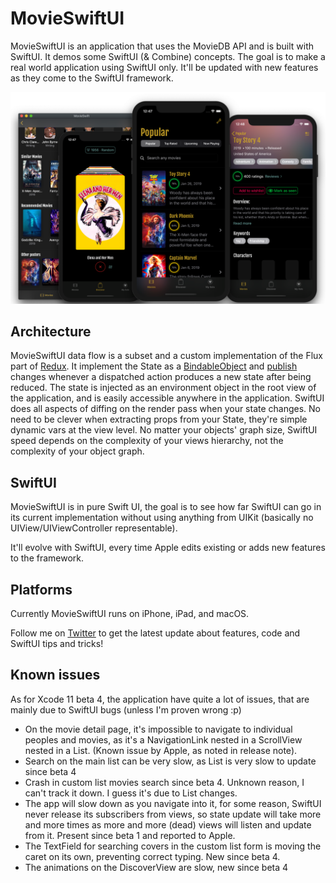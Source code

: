 # MovieSwiftUI

MovieSwiftUI is an application that uses the MovieDB API and is built with SwiftUI. 
It demos some SwiftUI (& Combine) concepts. The goal is to make a real world application using SwiftUI only. It'll be updated with new features as they come to the SwiftUI framework. 

![App Image](images/MovieSwiftUI_promo.png?)

## Architecture

MovieSwiftUI data flow is a subset and a custom implementation of the Flux part of [Redux](https://redux.js.org/). 
It implement the State as a [BindableObject](https://developer.apple.com/documentation/swiftui/bindableobject) and [publish](https://developer.apple.com/documentation/swiftui/binding/3264174-publisher) changes whenever a dispatched action produces a new state after being reduced. 
The state is injected as an environment object in the root view of the application, and is easily accessible anywhere in the application. 
SwiftUI does all aspects of diffing on the render pass when your state changes. No need to be clever when extracting props from your State, they're simple dynamic vars at the view level. No matter your objects' graph size, SwiftUI speed depends on the complexity of your views hierarchy, not the complexity of your object graph.

## SwiftUI

MovieSwiftUI is in pure Swift UI, the goal is to see how far SwiftUI can go in its current implementation without using anything from UIKit (basically no UIView/UIViewController representable).

It'll evolve with SwiftUI, every time Apple edits existing or adds new features to the framework.

## Platforms

Currently MovieSwiftUI runs on iPhone, iPad, and macOS. 

Follow me on [Twitter](https://twitter.com/dimillian) to get the latest update about features, code and SwiftUI tips and tricks! 

## Known issues

As for Xcode 11 beta 4, the application have quite a lot of issues, that are mainly due to SwiftUI bugs (unless I'm proven wrong :p)

* On the movie detail page, it's impossible to navigate to individual peoples and movies, as it's a NavigationLink nested in a ScrollView nested in a List. (Known issue by Apple, as noted in release note). 
* Search on the main list can be very slow, as List is very slow to update since beta 4
* Crash in custom list movies search since beta 4. Unknown reason, I can't track it down. I guess it's due to List changes.
* The app will slow down as you navigate into it, for some reason, SwiftUI never release its subscribers from views, so state update will take more and more times as more and more (dead) views will listen and update from it. Present since beta 1 and reported to Apple.
* The TextField for searching covers in the custom list form is moving the caret on its own, preventing correct typing. New since beta 4. 
* The animations on the DiscoverView are slow, new since beta 4
